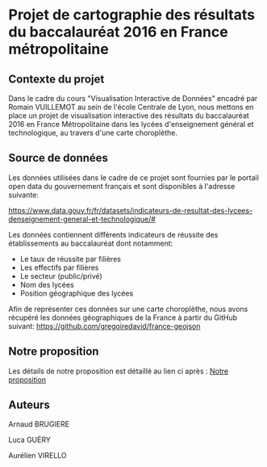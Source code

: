 # Projet de cartographie des résultats du baccalauréat 2016 en France métropolitaine

## Contexte du projet

Dans le cadre du cours "Visualisation Interactive de Données" encadré par Romain VUILLEMOT au sein de l'école Centrale de Lyon, nous mettons en place un projet de visualisation interactive des résultats du baccalauréat 2016 en France Métropolitaine dans les lycées d'enseignement général et technologique, au travers d'une carte choroplèthe.

## Source de données

Les données utilisées dans le cadre de ce projet sont fournies par le portail open data du gouvernement français et sont disponibles à l'adresse suivante: 

<a href="https://www.data.gouv.fr/fr/datasets/indicateurs-de-resultat-des-lycees-denseignement-general-et-technologique/#">https://www.data.gouv.fr/fr/datasets/indicateurs-de-resultat-des-lycees-denseignement-general-et-technologique/#</a>

Les données contiennent différents indicateurs de réussite des établissements au baccalauréat dont notamment:
 - Le taux de réussite par filières
 - Les effectifs par filières
 - Le secteur (public/privé)
 - Nom des lycées 
 - Position géographique des lycées
 
 Afin de représenter ces données sur une carte choroplèthe, nous avons récupéré les données géographiques de la France à partir du GitHub suivant: <a href="https://github.com/gregoiredavid/france-geojson">https://github.com/gregoiredavid/france-geojson</a>
 
 ## Notre proposition

Les détails de notre proposition est détaillé au lien ci après : <a href="https://github.com/ArnaudBru/ProjetBAC/blob/master/PROPOSAL.MD"> Notre proposition </a>

## Auteurs

<p> Arnaud BRUGIERE</p>
<p> Luca  GUÉRY </p>
<p> Aurélien VIRELLO </p>
